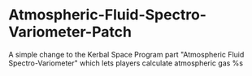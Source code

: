 # Atmospheric-Fluid-Spectro-Variometer-Patch
A simple change to the Kerbal Space Program part "Atmospheric Fluid Spectro-Variometer" which lets players calculate atmospheric gas %s
